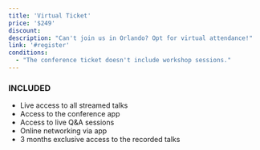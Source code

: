 ```yaml
---
title: 'Virtual Ticket'
price: '$249'
discount:
description: "Can't join us in Orlando? Opt for virtual attendance!"
link: '#register'
conditions:
  - "The conference ticket doesn't include workshop sessions."
---
```


### INCLUDED

- Live access to all streamed talks
- Access to the conference app
- Access to live Q&A sessions
- Online networking via app
- 3 months exclusive access to the recorded talks
